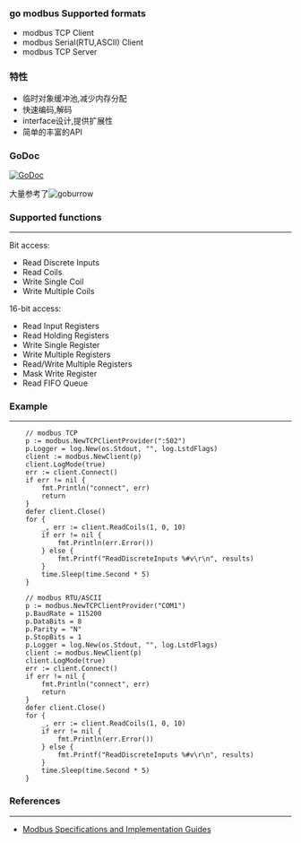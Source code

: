 ### go modbus Supported formats
- modbus TCP Client
- modbus Serial(RTU,ASCII) Client
- modbus TCP Server

### 特性
- 临时对象缓冲池,减少内存分配
- 快速编码,解码
- interface设计,提供扩展性
- 简单的丰富的API

### GoDoc
[![GoDoc](https://godoc.org/github.com/thinkgos/gomodbus?status.svg)](https://godoc.org/github.com/thinkgos/gomodbus)

大量参考了![goburrow](https://github.com/goburrow/modbus)

### Supported functions

-------------------
Bit access:
*   Read Discrete Inputs
*   Read Coils
*   Write Single Coil
*   Write Multiple Coils

16-bit access:
*   Read Input Registers
*   Read Holding Registers
*   Write Single Register
*   Write Multiple Registers
*   Read/Write Multiple Registers
*   Mask Write Register
*   Read FIFO Queue

### Example
----------
```
    // modbus TCP
    p := modbus.NewTCPClientProvider(":502")
	p.Logger = log.New(os.Stdout, "", log.LstdFlags)
	client := modbus.NewClient(p)
	client.LogMode(true)
	err := client.Connect()
	if err != nil {
		fmt.Println("connect", err)
		return
	}
	defer client.Close()
	for {
		_, err := client.ReadCoils(1, 0, 10)
		if err != nil {
			fmt.Println(err.Error())
		} else {
			fmt.Printf("ReadDiscreteInputs %#v\r\n", results)
		}
		time.Sleep(time.Second * 5)
	}
```

```
    // modbus RTU/ASCII
    p := modbus.NewTCPClientProvider("COM1")
    p.BaudRate = 115200
	p.DataBits = 8
	p.Parity = "N"
	p.StopBits = 1
	p.Logger = log.New(os.Stdout, "", log.LstdFlags)
	client := modbus.NewClient(p)
	client.LogMode(true)
	err := client.Connect()
	if err != nil {
		fmt.Println("connect", err)
		return
	}
	defer client.Close()
	for {
		_, err := client.ReadCoils(1, 0, 10)
		if err != nil {
			fmt.Println(err.Error())
		} else {
			fmt.Printf("ReadDiscreteInputs %#v\r\n", results)
		}
		time.Sleep(time.Second * 5)
	}
```
### References
----------
-   [Modbus Specifications and Implementation Guides](http://www.modbus.org/specs.php)
